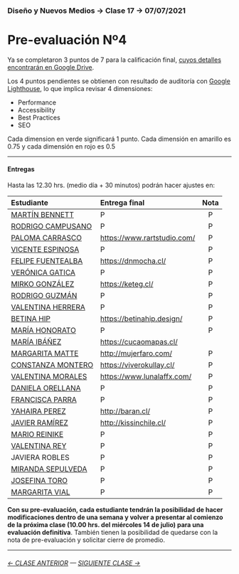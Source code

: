 ### Diseño y Nuevos Medios → Clase 17 → 07/07/2021

# Pre-evaluación Nº4

Ya se completaron 3 puntos de 7 para la calificación final, [cuyos detalles encontrarán en Google Drive](https://docs.google.com/spreadsheets/d/1Jq_JWwmwsCHphn6ObXPPuwVcePRhkDPyd5IeEVATWO8/edit?usp=sharing). 

Los 4 puntos pendientes se obtienen con resultado de auditoría con [Google Lighthouse](https://developers.google.com/web/tools/lighthouse?hl=es), lo que implica revisar 4 dimensiones:

- Performance
- Accessibility
- Best Practices
- SEO

Cada dimension en verde significará 1 punto. Cada dimensión en amarillo es 0.75 y cada dimensión en rojo es 0.5 

- - - - - - - - - - - - - - 

#### Entregas

Hasta las 12.30 hrs. (medio día + 30 minutos) podrán hacer ajustes en:

| Estudiante      | Entrega final         | Nota  | 
|:----------------|:----------------------|:-----:|
| [MARTÍN BENNETT](https://github.com/bennett-martin) | P | P |
| [RODRIGO CAMPUSANO](https://github.com/rodrigocampusano) | P | P |
| [PALOMA CARRASCO](https://github.com/PalomaCarrasco) | https://www.rartstudio.com/ | P |
| [VICENTE ESPINOSA](https://github.com/vtespinosa) |  P | P |
| [FELIPE FUENTEALBA](https://github.com/leocto) | https://dnmocha.cl/ | P |
| [VERÓNICA GATICA](https://github.com/verogatica) |  P | P |
| [MIRKO GONZÁLEZ](https://github.com/mirkogonzalez) | https://keteg.cl/ | P |
| [RODRIGO GUZMÁN](https://github.com/rodrigo-bot) |  P | P |
| [VALENTINA HERRERA](https://github.com/vale-herrera) |  P | P |
| [BETINA HIP](https://github.com/bbhip) | https://betinahip.design/ | P | 
| [MARÍA HONORATO](https://github.com/elisahonorato) | P | P |
| [MARÍA IBÁÑEZ](https://github.com/franibanezm) |  https://cucaomapas.cl/ |
| [MARGARITA MATTE](https://github.com/mar-garita1) | http://mujerfaro.com/ | P |
| [CONSTANZA MONTERO](https://github.com/cpmontero) | https://viverokullay.cl/ | P |
| [VALENTINA MORALES](https://github.com/lunalaffx) | https://www.lunalaffx.com/ | P |
| [DANIELA ORELLANA](https://github.com/dacorellana) | P | P |
| [FRANCISCA PARRA](https://github.com/frnparr) | P | P |
| [YAHAIRA PEREZ](https://github.com/yahairaperez) | http://baran.cl/ | P |
| [JAVIER RAMÍREZ](https://github.com/rama2432) | http://kissinchile.cl/ | P |
| [MARIO REINIKE](https://github.com/marioreinike) |  P | P |
| [VALENTINA REY](https://github.com/valentinarey) | P | P |
| JAVIERA ROBLES | P | P |
| [MIRANDA SEPULVEDA](https://github.com/mirandasepulveda-la) | P | P |
| [JOSEFINA TORO](https://github.com/josefinatoro) | P | P |
| [MARGARITA VIAL](https://github.com/margaraitavialm) | P | P |

**Con su pre-evaluación, cada estudiante tendrán la posibilidad de hacer modificaciones dentro de una semana y volver a presentar al comienzo de la próxima clase (10.00 hrs. del miércoles 14 de julio) para una evaluación definitiva**. También tienen la posibilidad de quedarse con la nota de pre-evaluación y solicitar cierre de promedio.

- - - - - - - 

###### [← CLASE ANTERIOR](https://github.com/profesorfaco/dno037-2021/tree/main/clase-16) — [SIGUIENTE CLASE →](https://github.com/profesorfaco/dno037-2021/tree/main/clase-18)
